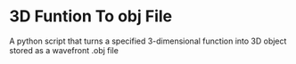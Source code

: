 # 3D Funtion To obj File

A python script that turns a specified 3-dimensional function into 3D object stored as a wavefront .obj file
